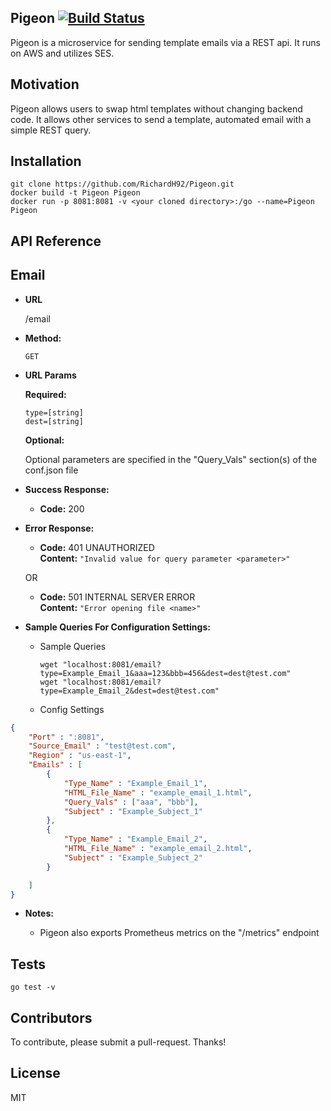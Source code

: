 ## Pigeon [![Build Status](https://travis-ci.org/RichardH92/Pigeon.svg?branch=master)](https://travis-ci.org/RichardH92/Pigeon)

Pigeon is a microservice for sending template emails via a REST api. It runs on AWS and utilizes SES.


## Motivation

Pigeon allows users to swap html templates without changing backend code. It allows other services to send a template, automated email with a simple REST query.

## Installation

```
git clone https://github.com/RichardH92/Pigeon.git
docker build -t Pigeon Pigeon
docker run -p 8081:8081 -v <your cloned directory>:/go --name=Pigeon Pigeon
```

## API Reference

**Email**
----  

* **URL**

  /email

* **Method:**

  `GET`

*  **URL Params**

   **Required:**

   `type=[string]`  
	 `dest=[string]`

   **Optional:**

   Optional parameters are specified in the "Query_Vals" section(s) of the conf.json file

* **Success Response:**

  * **Code:** 200 <br />


* **Error Response:**

  * **Code:** 401 UNAUTHORIZED <br />
    **Content:** `"Invalid value for query parameter <parameter>"`

  OR

  * **Code:** 501 INTERNAL SERVER ERROR <br />
    **Content:** `"Error opening file <name>"`


* **Sample Queries For Configuration Settings:**  

	* Sample Queries <br />

		`wget "localhost:8081/email?type=Example_Email_1&aaa=123&bbb=456&dest=dest@test.com"`  
		`wget "localhost:8081/email?type=Example_Email_2&dest=dest@test.com"`

	* Config Settings


```json
{
	"Port" : ":8081",
	"Source_Email" : "test@test.com",
	"Region" : "us-east-1",
	"Emails" : [
		{
			"Type_Name" : "Example_Email_1",
			"HTML_File_Name" : "example_email_1.html",
			"Query_Vals" : ["aaa", "bbb"],
			"Subject" : "Example_Subject_1"
		},
		{
			"Type_Name" : "Example_Email_2",
			"HTML_File_Name" : "example_email_2.html",
			"Subject" : "Example_Subject_2"
		}

	]
}
```



* **Notes:**

	* Pigeon also exports Prometheus metrics on the "/metrics" endpoint


## Tests

`go test -v`

## Contributors

To contribute, please submit a pull-request. Thanks!

## License

MIT
